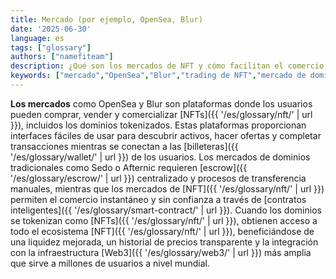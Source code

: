 ```yaml
---
title: Mercado (por ejemplo, OpenSea, Blur)
date: '2025-06-30'
language: es
tags: ["glossary"]
authors: ["namefiteam"]
description: ¿Qué son los mercados de NFT y cómo facilitan el comercio de dominios?
keywords: ["mercado","OpenSea","Blur","trading de NFT","mercado de dominios","mercado secundario"]
---
```


**Los mercados** como OpenSea y Blur son plataformas donde los usuarios pueden comprar, vender y comercializar [NFTs]({{ '/es/glossary/nft/' | url }}), incluidos los dominios tokenizados. Estas plataformas proporcionan interfaces fáciles de usar para descubrir activos, hacer ofertas y completar transacciones mientras se conectan a las [billeteras]({{ '/es/glossary/wallet/' | url }}) de los usuarios. Los mercados de dominios tradicionales como Sedo o Afternic requieren [escrow]({{ '/es/glossary/escrow/' | url }}) centralizado y procesos de transferencia manuales, mientras que los mercados de [NFT]({{ '/es/glossary/nft/' | url }}) permiten el comercio instantáneo y sin confianza a través de [contratos inteligentes]({{ '/es/glossary/smart-contract/' | url }}). Cuando los dominios se tokenizan como [NFTs]({{ '/es/glossary/nft/' | url }}), obtienen acceso a todo el ecosistema [NFT]({{ '/es/glossary/nft/' | url }}), beneficiándose de una liquidez mejorada, un historial de precios transparente y la integración con la infraestructura [Web3]({{ '/es/glossary/web3/' | url }}) más amplia que sirve a millones de usuarios a nivel mundial.